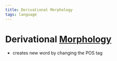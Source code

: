 ```yaml
---
title: Derivational Morphology
tags: language
---
```


# Derivational [Morphology](Morphology.md)
- creates new word by changing the POS tag
























































































